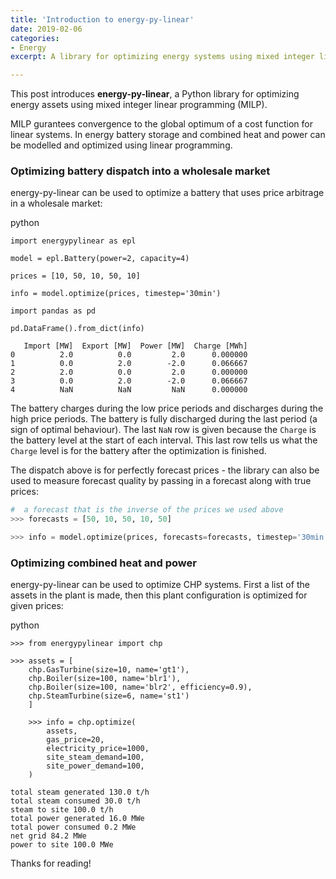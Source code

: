 ```yaml
---
title: 'Introduction to energy-py-linear'
date: 2019-02-06
categories:
- Energy
excerpt: A library for optimizing energy systems using mixed integer linear programming.

---
```


This post introduces **energy-py-linear**, a Python library for optimizing energy assets using mixed integer linear programming (MILP).

MILP gurantees convergence to the global optimum of a cost function for linear systems.  In energy battery storage and combined heat and power can be modelled and optimized using linear programming.

### Optimizing battery dispatch into a wholesale market

energy-py-linear can be used to optimize a battery that uses price arbitrage in a wholesale market:

python
```
import energypylinear as epl

model = epl.Battery(power=2, capacity=4)

prices = [10, 50, 10, 50, 10]

info = model.optimize(prices, timestep='30min')

import pandas as pd

pd.DataFrame().from_dict(info)

   Import [MW]  Export [MW]  Power [MW]  Charge [MWh]
0          2.0          0.0         2.0      0.000000
1          0.0          2.0        -2.0      0.066667
2          2.0          0.0         2.0      0.000000
3          0.0          2.0        -2.0      0.066667
4          NaN          NaN         NaN      0.000000
```

The battery charges during the low price periods and discharges during the high price periods.  The battery is fully discharged during the last period (a sign of optimal behaviour).  The last `NaN` row is given because the `Charge` is the battery level at the start of each interval.  This last row tells us what the `Charge` level is for the battery after the optimization is finished.

The dispatch above is for perfectly forecast prices - the library can also be used to measure forecast quality by passing in a forecast along with true prices:

```python
#  a forecast that is the inverse of the prices we used above
>>> forecasts = [50, 10, 50, 10, 50]

>>> info = model.optimize(prices, forecasts=forecasts, timestep='30min')
```

### Optimizing combined heat and power

energy-py-linear can be used to optimize CHP systems.  First a list of the assets in the plant is made, then this plant configuration is optimized for given prices:

python
```
>>> from energypylinear import chp

>>> assets = [
    chp.GasTurbine(size=10, name='gt1'),
    chp.Boiler(size=100, name='blr1'),
    chp.Boiler(size=100, name='blr2', efficiency=0.9),
    chp.SteamTurbine(size=6, name='st1')
    ]

    >>> info = chp.optimize(
        assets,
        gas_price=20,
        electricity_price=1000,
        site_steam_demand=100,
        site_power_demand=100,
    )

total steam generated 130.0 t/h
total steam consumed 30.0 t/h
steam to site 100.0 t/h
total power generated 16.0 MWe
total power consumed 0.2 MWe
net grid 84.2 MWe
power to site 100.0 MWe
```

Thanks for reading!
